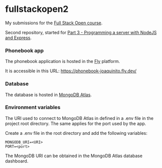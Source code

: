 # fullstackopen2

My submissions for the [Full Stack Open course](https://fullstackopen.com/en/).

Second repository, started for [Part 3 - Programming a server with NodeJS and Express](https://fullstackopen.com/en/part3).

### Phonebook app

The phonebook application is hosted in the [Fly](https://fly.io/) platform. 

It is accessible in this URL: https://phonebook-joaquinito.fly.dev/

### Database

The database is hosted in [MongoDB Atlas](https://www.mongodb.com/atlas/database).

### Environment variables

The URI used to connect to MongoDB Atlas in defined in a .env file in the project root directory. The same applies for the port used by the app.

Create a .env file in the root directory and add the following variables:

```
MONGODB_URI=<URI>
PORT=<port>
```
The MongoDB URI can be obtained in the MongoDB Atlas database dashboard.
